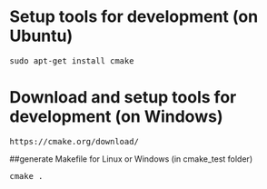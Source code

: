 # Setup tools for development (on Ubuntu)
<pre>
sudo apt-get install cmake
</pre>

# Download and setup tools for development (on Windows)
<pre>
https://cmake.org/download/
</pre>

##generate Makefile for Linux or Windows (in cmake_test folder)
<pre>
cmake .
</pre>

